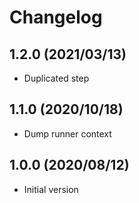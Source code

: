 # Changelog

## 1.2.0 (2021/03/13)

* Duplicated step

## 1.1.0 (2020/10/18)

* Dump runner context

## 1.0.0 (2020/08/12)

* Initial version
